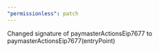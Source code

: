 ```yaml
---
"permissionless": patch
---
```


Changed signature of paymasterActionsEip7677 to paymasterActionsEip7677(entryPoint)
